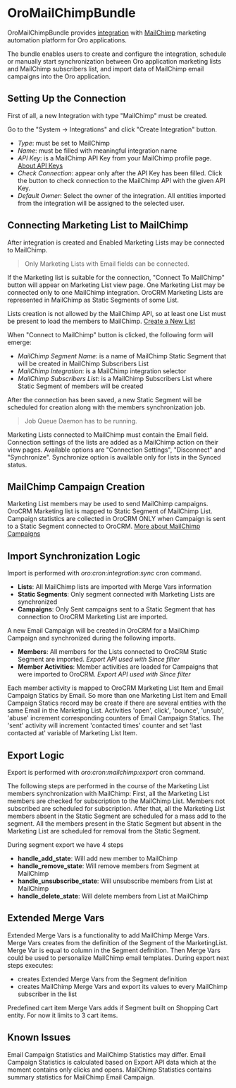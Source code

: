 # OroMailChimpBundle

OroMailChimpBundle provides [integration](https://github.com/oroinc/platform/tree/4.1/src/Oro/Bundle/IntegrationBundle) with [MailChimp](https://mailchimp.com/) marketing automation platform for Oro applications.

The bundle enables users to create and configure the integration, schedule or manually start synchronization between Oro application marketing lists and MailChimp subscribers list, and import data of MailChimp email campaigns into the Oro application.

## Setting Up the Connection

First of all, a new Integration with type "MailChimp" must be created.

Go to the "System -> Integrations" and click "Create Integration" button.
 
 - *Type*: must be set to MailChimp 
 - *Name*: must be filled with meaningful integration name
 - *API Key*: is a MailChimp API Key from your MailChimp profile page. [About API Keys](http://kb.mailchimp.com/accounts/management/about-api-keys)
 - *Check Connection*: appear only after the API Key has been filled. Click the button to check connection to the MailChimp API with the given API Key.
 - *Default Owner*: Select the owner of the integration. All entities imported from the integration will be assigned to the selected user.
 
 
## Connecting Marketing List to MailChimp

After integration is created and Enabled Marketing Lists may be connected to MailChimp. 

> Only Marketing Lists with Email fields can be connected.

If the Marketing list is suitable for the connection, "Connect To MailChimp" button will appear on Marketing List view page.
One Marketing List may be connected only to one MailChimp integration. OroCRM Marketing Lists are represented in MailChimp as Static Segments of some List.

Lists creation is not allowed by the MailChimp API, so at least one List must be present to load the members to MailChimp. [Create a New List](http://kb.mailchimp.com/lists/growth/create-a-new-list)

When "Connect to MailChimp" button is clicked, the following form will emerge:

 - *MailChimp Segment Name*: is a name of MailChimp Static Segment that will be created in MailChimp Subscribers List
 - *MailChimp Integration*: is a MailChimp integration selector
 - *MailChimp Subscribers List*: is a MailChimp Subscribers List where Static Segment of members will be created
 
After the connection has been saved, a new Static Segment will be scheduled for creation along with the members synchronization job.

>Job Queue Daemon has to be running.

Marketing Lists connected to MailChimp must contain the Email field. Connection settings of the lists are added as a MailChimp action on their view pages.
Available options are "Connection Settings", "Disconnect" and "Synchronize". Synchronize option is available only for lists in the Synced status.


## MailChimp Campaign Creation

Marketing List members may be used to send MailChimp campaigns. OroCRM Marketing list is mapped to Static Segment of MailChimp List.
Campaign statistics are collected in OroCRM ONLY when Campaign is sent to a Static Segment connected to OroCRM. 
[More about MailChimp Campaigns](http://kb.mailchimp.com/campaigns)


## Import Synchronization Logic

Import is performed with *oro:cron:integration:sync* cron command.

 - **Lists**: All MailChimp lists are imported with Merge Vars information
 - **Static Segments**: Only segment connected with Marketing Lists are synchronized
 - **Campaigns**: Only Sent campaigns sent to a Static Segment that has connection to OroCRM Marketing List are imported.

A new Email Campaign will be created in OroCRM for a MailChimp Campaign and synchronized during the following imports.
 
 - **Members**: All members for the Lists connected to OroCRM Static Segment are imported. *Export API used with Since filter*
 - **Member Activities**: Member activities are loaded for Campaigns that were imported to OroCRM. *Export API used with Since filter*

Each member activity is mapped to OroCRM Marketing List Item and Email Campaign Statics by Email. So more than one Marketing List Item and Email Campaign Statics
record may be create if there are several entities with the same Email in the Marketing List.
Activities 'open', click', 'bounce', 'unsub', 'abuse' increment corresponding counters of Email Campaign Statics. 
The 'sent' activity will increment 'contacted times' counter and set 'last contacted at' variable of Marketing List Item.


## Export Logic

Export is performed with *oro:cron:mailchimp:export* cron command.

The following steps are performed in the course of the Marketing List members synchronization with MailChimp:
First, all the Marketing List members are checked for subscription to the MailChimp List. Members not subscribed are scheduled for subscription. 
After that, all the Marketing List members absent in the Static Segment are scheduled for a mass add to the segment.
All the members present in the Static Segment but absent in the Marketing List are scheduled for removal from the Static Segment.

During segment export we have 4 steps

 - **handle_add_state**: Will add new member to MailChimp
 - **handle_remove_state**: Will remove members from Segment at MailChimp
 - **handle_unsubscribe_state**: Will unsubscribe members from List at MailChimp
 - **handle_delete_state**: Will delete members from List at MailChimp

## Extended Merge Vars

Extended Merge Vars is a functionality to add MailChimp Merge Vars. 
Merge Vars creates from the definition of the Segment of the MarketingList. 
Merge Var is equal to column in the Segment definition. Then Merge Vars could be used to personalize MailChimp email templates.
During export next steps executes:

 - creates Extended Merge Vars from the Segment definition
 - creates MailChimp Merge Vars and export its values to every MailChimp subscriber in the list

Predefined cart item Merge Vars adds if Segment built on Shopping Cart entity. For now it limits to 3 cart items.

## Known Issues

Email Campaign Statistics and MailChimp Statistics may differ. Email Campaign Statistics is calculated based on 
Export API data which at the moment contains only clicks and opens. 
MailChimp Statistics contains summary statistics for MailChimp Email Campaign.

